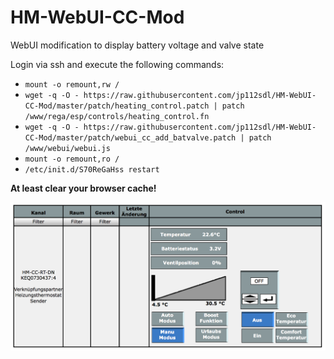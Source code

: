 # HM-WebUI-CC-Mod
WebUI modification to display battery voltage and valve state

Login via ssh and execute the following commands:<br/>
- `mount -o remount,rw /`<br/>
- `wget -q -O - https://raw.githubusercontent.com/jp112sdl/HM-WebUI-CC-Mod/master/patch/heating_control.patch | patch /www/rega/esp/controls/heating_control.fn`<br/>
- `wget -q -O - https://raw.githubusercontent.com/jp112sdl/HM-WebUI-CC-Mod/master/patch/webui_cc_add_batvalve.patch | patch /www/webui/webui.js`<br/>
- `mount -o remount,ro /`<br/>
- `/etc/init.d/S70ReGaHss restart`<br/>
  
**At least clear your browser cache!**



![WebUI](Images/WebUI_Display.png)
